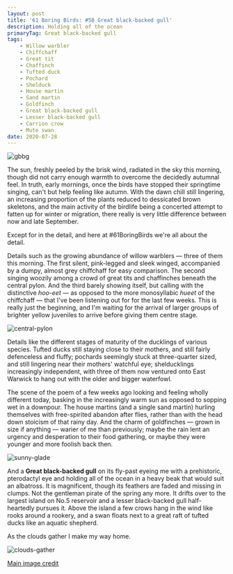 ```yaml
---
layout: post
title: '61 Boring Birds: #58 Great black-backed gull'
description: Holding all of the ocean
primaryTag: Great black-backed gull
tags:
    - Willow warbler
    - Chiffchaff
    - Great tit
    - Chaffinch
    - Tufted duck
    - Pochard
    - Shelduck
    - House martin
    - Sand martin
    - Goldfinch
    - Great black-backed gull
    - Lesser black-backed gull
    - Carrion crow
    - Mute swan
date: 2020-07-28
---
```


![gbbg](/assets/img/gbbg.jpg)

The sun, freshly peeled by the brisk wind, radiated in the sky this morning, though did not carry enough warmth to overcome the decidedly autumnal feel. In truth, early mornings, once the birds have stopped their springtime singing, can't but help feeling like autumn. With the dawn chill still lingering, an increasing proportion of the plants reduced to dessicated brown skeletons, and the main activity of the birdlife being a concerted attempt to fatten up for winter or migration, there really is very little difference between now and late September.

Except for in the detail, and here at #61BoringBirds we're all about the detail.

Details such as the growing abundance of willow warblers &mdash; three of them this morning. The first silent, pink-legged and sleek winged, accompanied by a dumpy, almost grey chiffchaff for easy comparison. The second singing woozily among a crowd of great tits and chaffinches beneath the central pylon. And the third barely showing itself, but calling with the distinctive _hoo-eet_ &mdash; as opposed to the more monosyllabic _hueet_ of the chiffchaff &mdash; that I've been listening out for for the last few weeks. This is really just the beginning, and I'm waiting for the arrival of larger groups of brighter yellow juveniles to arrive before giving them centre stage.

![central-pylon](/assets/img/central-pylon.jpg)

Details like the different stages of maturity of the ducklings of various species. Tufted ducks still staying close to their mothers, and still fairly defenceless and fluffy; pochards seemingly stuck at three-quarter sized, and still lingering near their mothers' watchful eye; shelducklings increasingly independent, with three of them now ventured onto East Warwick to hang out with the older and bigger waterfowl.

The scene of the poem of a few weeks ago looking and feeling wholly different today, basking in the increasingly warm sun as opposed to sopping wet in a downpour. The house martins (and a single sand martin) hurling themselves with free-spirited abandon after flies, rather than with the head down stoicism of that rainy day. And the charm of goldfinches &mdash; grown in size if anything &mdash; warier of me than previously; maybe the rain lent an urgency and desperation to their food gathering, or maybe they were younger and more foolish back then.

![sunny-glade](/assets/img/sunny-glade.jpg)

And a **Great black-backed gull** on its fly-past eyeing me with a prehistoric, pterodactyl eye and holding all of the ocean in a heavy beak that would suit an albatross. It is magnificent, though its feathers are faded and missing in clumps. Not the gentleman pirate of the spring any more. It drifts over to the largest island on No.5 reservoir and a lesser black-backed gull half-heartedly pursues it. Above the island a few crows hang in the wind like rooks around a rookery, and a swan floats next to a great raft of tufted ducks like an aquatic shepherd. 

As the clouds gather I make my way home.

![clouds-gather](/assets/img/clouds-gather.jpg)


[Main image credit](https://www.flickr.com/photos/leonvdn/7173701252/in/photolist-bVV6sm-AhzKE-aSZMGn-eHUUKT-dNwdV9-DPvRFN-dTJaPS-ZGunR9-8yDhjW-ULxFgs-aGvo9K-dTJ4n7-dTJ9WL-hr3jxc-8DnFFe-dTCujK-cFDtVU-VRmmqT-dTJ7SY-dTJ9vy-hr23Fr-dTJand-dTCqUg-HmQeNY-aZ7H3Z-dTJ5Qw-dTCptT-dTCuL8-28EwwiC-CyLW6u-5mHTAM-9V7skq-9jQ5YL-9jQ65u-my6T5Z-dTCrpD-yzs1Je-KsrH4u-8E8xL6-9WJeXZ-yzrZEa-CAzSZE-KKSSMW-s76ByP-aSZMpg-dB61eN-9rvcD2-dTJ3Wm-s76AQe-9mBeEm)
